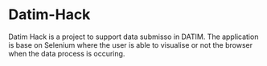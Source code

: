 # Datim-Hack
Datim Hack is a project to support data submisso in DATIM. The application is base on Selenium where the user is able to visualise or not the browser when the data process is occuring.
